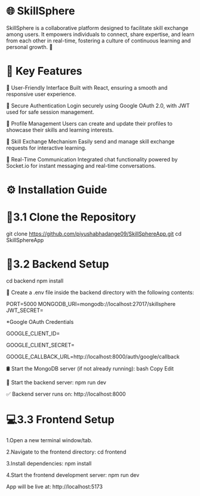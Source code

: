 # 🌐 SkillSphere
SkillSphere is a collaborative platform designed to facilitate skill exchange among users.
It empowers individuals to connect, share expertise, and learn from each other in real-time, fostering a culture of continuous learning and personal growth. 🚀

# 🔑 Key Features

🎯 User-Friendly Interface
Built with React, ensuring a smooth and responsive user experience.


🔐 Secure Authentication
Login securely using Google OAuth 2.0, with JWT used for safe session management.


👤 Profile Management
Users can create and update their profiles to showcase their skills and learning interests.

🔄 Skill Exchange Mechanism
Easily send and manage skill exchange requests for interactive learning.


💬 Real-Time Communication
Integrated chat functionality powered by Socket.io for instant messaging and real-time conversations.


# ⚙️ Installation Guide


# 📁3.1 Clone the Repository
git clone https://github.com/piyushabhadange09/SkillSphereApp.git
cd SkillSphereApp


# 🔧3.2 Backend Setup
cd backend
npm install

📝 Create a .env file inside the backend directory with the following contents:

PORT=5000
MONGODB_URI=mongodb://localhost:27017/skillsphere
JWT_SECRET=<Your JWT Secret Key>

*Google OAuth Credentials

GOOGLE_CLIENT_ID=<Your Google Client ID>

GOOGLE_CLIENT_SECRET=<Your Google Client Secret>

GOOGLE_CALLBACK_URL=http://localhost:8000/auth/google/callback

🛢️ Start the MongoDB server (if not already running):
bash
Copy
Edit

🚀 Start the backend server:
  npm run dev

✅ Backend server runs on: http://localhost:8000

# 💻3.3 Frontend Setup

1.Open a new terminal window/tab.

2.Navigate to the frontend directory:
cd frontend

3.Install dependencies:
npm install

4.Start the frontend development server:
npm run dev

App will be live at: http://localhost:5173
